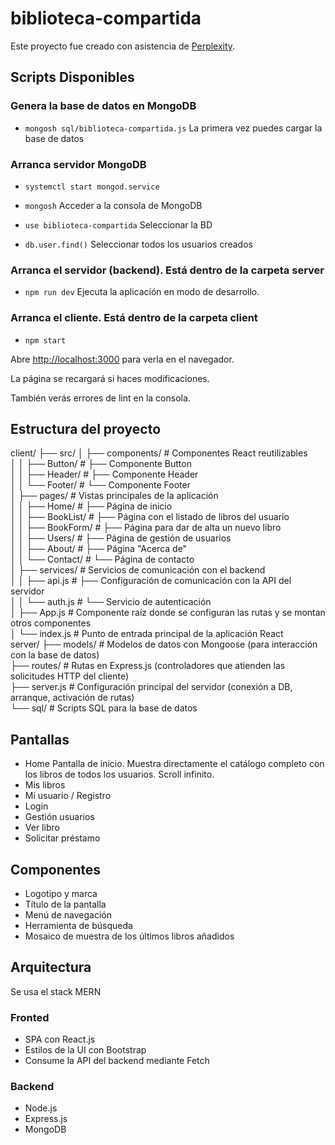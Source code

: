 # biblioteca-compartida

Este proyecto fue creado con asistencia de [Perplexity](https://www.perplexity.ai/).

## Scripts Disponibles

### Genera la base de datos en MongoDB

* `mongosh sql/biblioteca-compartida.js`
La primera vez puedes cargar la base de datos

### Arranca servidor MongoDB

* `systemctl start mongod.service`

* `mongosh`
Acceder a la consola de MongoDB
* `use biblioteca-compartida`
Seleccionar la BD
* `db.user.find()`
Seleccionar todos los usuarios creados

### Arranca el servidor (backend). Está dentro de la carpeta server

* `npm run dev`
Ejecuta la aplicación en modo de desarrollo.

### Arranca el cliente. Está dentro de la carpeta client

* `npm start`

Abre [http://localhost:3000](http://localhost:3000) para verla en el navegador.

La página se recargará si haces modificaciones.

También verás errores de lint en la consola.


## Estructura del proyecto
client/
├── src/
│   ├── components/       # Componentes React reutilizables  
│   │   ├── Button/       #   ├── Componente Button  
│   │   ├── Header/       #   ├── Componente Header  
│   │   └── Footer/       #   └── Componente Footer  
│   ├── pages/            # Vistas principales de la aplicación  
│   │   ├── Home/         #   ├── Página de inicio  
│   │   ├── BookList/     #   ├── Página con el listado de libros del usuario  
│   │   ├── BookForm/     #   ├── Página para dar de alta un nuevo libro  
│   │   ├── Users/        #   ├── Página de gestión de usuarios  
│   │   ├── About/        #   ├── Página "Acerca de"  
│   │   └── Contact/      #   └── Página de contacto  
│   ├── services/         # Servicios de comunicación con el backend  
│   │   ├── api.js        #   ├── Configuración de comunicación con la API del servidor  
│   │   └── auth.js       #   └── Servicio de autenticación  
│   ├── App.js            # Componente raíz donde se configuran las rutas y se montan otros componentes  
│   └── index.js          # Punto de entrada principal de la aplicación React  
server/
├── models/               # Modelos de datos con Mongoose (para interacción con la base de datos)  
├── routes/               # Rutas en Express.js (controladores que atienden las solicitudes HTTP del cliente)  
├── server.js             # Configuración principal del servidor (conexión a DB, arranque, activación de rutas)  
└── sql/                  # Scripts SQL para la base de datos  

## Pantallas
* Home
Pantalla de inicio. Muestra directamente el catálogo completo con los libros de todos los usuarios.
Scroll infinito.
* Mis libros
* Mi usuario / Registro
* Login
* Gestión usuarios
* Ver libro
* Solicitar préstamo

## Componentes
* Logotipo y marca
* Título de la pantalla
* Menú de navegación
* Herramienta de búsqueda
* Mosaico de muestra de los últimos libros añadidos

## Arquitectura
Se usa el stack MERN
### Fronted
* SPA con React.js
* Estilos de la UI con Bootstrap
* Consume la API del backend mediante Fetch
### Backend
* Node.js
* Express.js
* MongoDB
